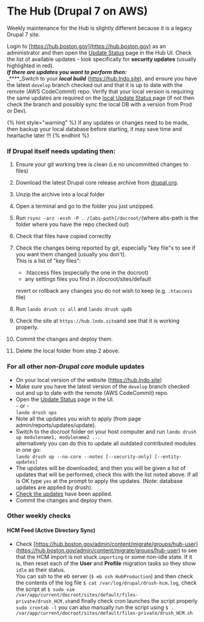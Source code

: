 # The Hub (Drupal 7 on AWS)

Weekly maintenance for the Hub is slightly different because it is a legacy Drupal 7 site.

Login to [https://hub.boston.gov](https://hub.boston.gov) as an administrator and then open the [Update Status](https://hub.boston.gov/admin/reports/updates/update) page in the Hub UI.  Check the list of available updates - look specifically for **security updates** (usually highlighted in red).\
_**If there are updates you want to perform then:**_\
_****_Switch to your _**local build**_  (https://hub.lndo.site), and ensure you have the latest `develop` branch checked out and that it is up to date with the remote (AWS CodeCommit) repo.  Verify that your local version is requiring the same updates are required on the [local Update Status ](https://hub.lndo.site/admin/reports/updates/update)page (if not then check the branch and possibly sync the local DB with a version from Prod or Dev).

{% hint style="warning" %}
If any updates or changes need to be made, then backup your local database before starting, it may save time and heartache later !!!
{% endhint %}

### **If Drupal itself needs updating then:**

1. Ensure your git working tree is clean (i.e no uncommitted changes to files)
2. Download the latest Drupal core release archive from [drupal.org](https://www.drupal.org/project/drupal/releases?version=7).
3. Unzip the archive into a local folder
4. Open a terminal and go to the folder you just unzipped.
5. Run `rsync -arz -essh -P . /[abs-path]/docroot/`(where abs-path is the folder where you have the repo checked out)
6. Check that files have copied correctly
7.  Check the changes being reported by git, especially "key file"s to see if you want them changed (usually you don't).  \
    This is a list of "key files":

    * .htaccess files (especially the one in the docroot)
    * any settings files you find in /docroot/sites/default

    revert or rollback any changes you do not wish to keep (e.g. `.htaccess` file)&#x20;
8. Run `lando drush cc all` and `lando drush updb`
9. Check the site at `https://hub.lndo.site`and see that it is working properly.
10. Commit the changes and deploy them.
11. Delete the local folder from step 2 above.

### **For all other **_**non-Drupal core**_** module updates**

* On your local version of the website (https://hub.lndo.site)
* Make sure you have the latest version of the `develop` branch checked out and up to date with the remote (AWS CodeCommit) repo.
* Open the [Update Status](https://hub.lndo.site/admin/reports/updates/update) page in the UI.\
  &#x20;\- or -\
  `lando drush ups`
* Note all the updates you wish to apply (from page admin/reports/updates/update).
* Switch to the docroot folder on your host computer and run `lando drush up modulename1, modulename2 ...`\
  alternatively you can do this to update all outdated contributed modules in one go:\
  `lando drush up --no-core --notes [--security-only] [--entity-updates]`
* The updates will be downloaded, and then you will be given a list of updates that will be performed, check this with the list noted above. If all is OK type `yes` at the prompt to apply the updates. (Note: database updates are applied by drush).
* [Check the updates](https://hub.lndo.site/admin/reports/updates/update) have been applied.
* Commit the changes and deploy them.

### Other weekly checks

#### HCM Feed (Active Directory Sync)

* Check [https://hub.boston.gov/admin/content/migrate/groups/hub-user](https://hub.boston.gov/admin/content/migrate/groups/hub-user) to see that the HCM import is not stuck `importing` or some non-idle state.  If it is, then reset each of the **User** and **Profile** migration tasks so they show `idle` as their status.\
  You can ssh to the eb server (`$ eb ssh HubProduction`) and then check the contents of the log file `$ cat /var/log/drupal/drush-hcm.log`, check the script at `$ sudo vim /var/app/current/docroot/sites/default/files-private/drush_HCM.sh`and finally check cron launches the script properly `sudo crontab -l` you can also manually run the script using `$ . /var/app/current/docroot/sites/default/files-private/drush_HCM.sh`
